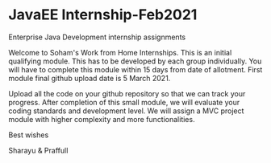 # JavaEE Internship-Feb2021
Enterprise Java Development internship assignments

Welcome to Soham's Work from Home Internships. This is an initial qualifying module. This has to be developed by each group individually. You will have to complete this module within 15 days from date of allotment. First module final github upload date is 5 March 2021.

Upload all the code on your github repository so that we can track your progress. After completion of this small module, we will evaluate your coding standards and development level. We will assign a MVC project module with higher complexity and more functionalities.

Best wishes

Sharayu & Praffull

